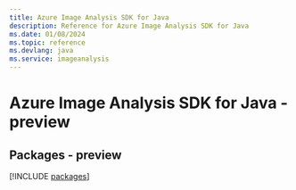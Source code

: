 ```yaml
---
title: Azure Image Analysis SDK for Java
description: Reference for Azure Image Analysis SDK for Java
ms.date: 01/08/2024
ms.topic: reference
ms.devlang: java
ms.service: imageanalysis
---
```

# Azure Image Analysis SDK for Java - preview
## Packages - preview
[!INCLUDE [packages](image-analysis-index.md)]